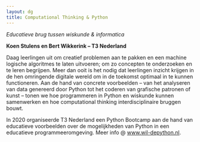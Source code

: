 ```yaml
---
layout: dg 
title: Computational Thinking & Python 
---
```


*Educatieve brug tussen wiskunde & informatica*

**Koen Stulens en  Bert Wikkerink – T3 Nederland**

Daag leerlingen uit om creatief problemen aan te pakken en een machine
logische algoritmes te laten uitvoeren; om zo concepten te onderzoeken en te
leren begrijpen. Meer dan ooit is het nodig dat leerlingen inzicht krijgen in
de hen omringende digitale wereld om in de toekomst optimaal in te kunnen
functioneren. Aan de hand van concrete voorbeelden – van het analyseren van
data genereerd door Python tot het coderen van grafische patronen of kunst –
tonen we hoe programmeren in Python en wiskunde kunnen samenwerken en hoe
computational thinking interdisciplinaire bruggen bouwt.

In 2020 organiseerde T3 Nederland een Python Bootcamp aan de hand van
educatieve voorbeelden over de mogelijkheden van Python in een educatieve
programmeeromgeving. Meer info @ www.wil-depython.nl.
